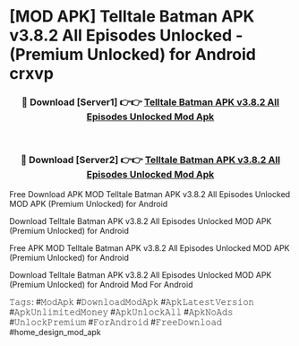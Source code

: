 # [MOD APK] Telltale Batman APK v3.8.2 All Episodes Unlocked - (Premium Unlocked) for Android crxvp



<div align="center">
<h3>🔴 Download [Server1] 👉👉 <a href="https://momento.my/?title=Telltale_Batman_APK_v3.8.2_All_Episodes_Unlocked">Telltale Batman APK v3.8.2 All Episodes Unlocked Mod Apk</a></h3><br>

<h3>🔴 Download [Server2] 👉👉 <a href="https://momento.my/?title=Telltale_Batman_APK_v3.8.2_All_Episodes_Unlocked">Telltale Batman APK v3.8.2 All Episodes Unlocked Mod Apk</a></h3>
</div>



Free Download APK MOD Telltale Batman APK v3.8.2 All Episodes Unlocked MOD APK (Premium Unlocked) for Android

Download Telltale Batman APK v3.8.2 All Episodes Unlocked MOD APK (Premium Unlocked) for Android

Free APK MOD Telltale Batman APK v3.8.2 All Episodes Unlocked MOD APK (Premium Unlocked) for Android

Download Telltale Batman APK v3.8.2 All Episodes Unlocked MOD APK (Premium Unlocked) for Android Mod For Android

𝚃𝚊𝚐𝚜: #𝙼𝚘𝚍𝙰𝚙𝚔 #𝙳𝚘𝚠𝚗𝚕𝚘𝚊𝚍𝙼𝚘𝚍𝙰𝚙𝚔 #𝙰𝚙𝚔𝙻𝚊𝚝𝚎𝚜𝚝𝚅𝚎𝚛𝚜𝚒𝚘𝚗 #𝙰𝚙𝚔𝚄𝚗𝚕𝚒𝚖𝚒𝚝𝚎𝚍𝙼𝚘𝚗𝚎𝚢 #𝙰𝚙𝚔𝚄𝚗𝚕𝚘𝚌𝚔𝙰𝚕𝚕 #𝙰𝚙𝚔𝙽𝚘𝙰𝚍𝚜 #𝚄𝚗𝚕𝚘𝚌𝚔𝙿𝚛𝚎𝚖𝚒𝚞𝚖 #𝙵𝚘𝚛𝙰𝚗𝚍𝚛𝚘𝚒𝚍 #𝙵𝚛𝚎𝚎𝙳𝚘𝚠𝚗𝚕𝚘𝚊𝚍 #home_design_mod_apk

